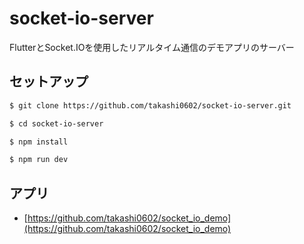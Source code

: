 # socket-io-server

FlutterとSocket.IOを使用したリアルタイム通信のデモアプリのサーバー

## セットアップ

```bash
$ git clone https://github.com/takashi0602/socket-io-server.git

$ cd socket-io-server

$ npm install

$ npm run dev
```

## アプリ

- [https://github.com/takashi0602/socket_io_demo](https://github.com/takashi0602/socket_io_demo)
